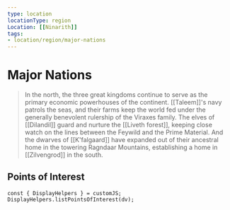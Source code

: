 ```yaml
---
type: location
locationType: region
Location: [[Ninarith]]
tags:
- location/region/major-nations
---
```

# Major Nations

>  In the north, the three great kingdoms continue to serve as the primary economic powerhouses of the continent. [[Taleem]]'s navy patrols the seas, and their farms keep the world fed under the generally benevolent rulership of the Viraxes family. The elves of [[Dilandil]] guard and nurture the [[Liveth forest]], keeping close watch on the lines between the Feywild and the Prime Material. And the dwarves of [[K'falgaard]] have expanded out of their ancestral home in the towering Ragndaar Mountains, establishing a home in [[Zilvengrod]] in the south.

## Points of Interest

```dataviewjs
const { DisplayHelpers } = customJS; DisplayHelpers.listPointsOfInterest(dv);
```
